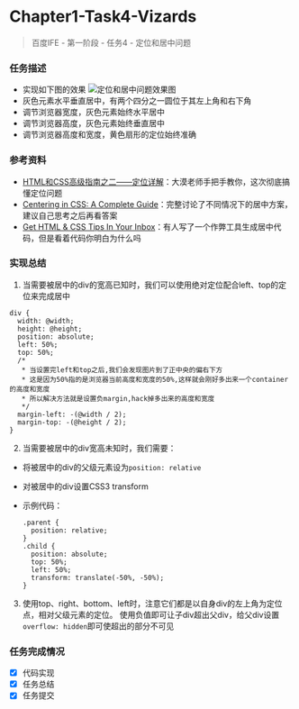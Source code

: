 # Chapter1-Task4-Vizards
> 百度IFE - 第一阶段 - 任务4 - 定位和居中问题

### 任务描述
- 实现如下图的效果
  ![定位和居中问题效果图](http://7xrp04.com1.z0.glb.clouddn.com/task_1_4_1.png)
- 灰色元素水平垂直居中，有两个四分之一圆位于其左上角和右下角
- 调节浏览器宽度，灰色元素始终水平居中
- 调节浏览器高度，灰色元素始终垂直居中
- 调节浏览器高度和宽度，黄色扇形的定位始终准确

### 参考资料
- [HTML和CSS高级指南之二——定位详解](http://www.w3cplus.com/css/advanced-html-css-lesson2-detailed-css-positioning.html)：大漠老师手把手教你，这次彻底搞懂定位问题
- [Centering in CSS: A Complete Guide](https://css-tricks.com/centering-css-complete-guide/)：完整讨论了不同情况下的居中方案，建议自己思考之后再看答案
- [Get HTML & CSS Tips In Your Inbox](http://howtocenterincss.com/)：有人写了一个作弊工具生成居中代码，但是看着代码你明白为什么吗

### 实现总结
1. 当需要被居中的div的宽高已知时，我们可以使用绝对定位配合left、top的定位来完成居中
  ```
  div {
    width: @width;
    height: @height;
    position: absolute;
    left: 50%;
    top: 50%;
    /*
     * 当设置完left和top之后,我们会发现图片到了正中央的偏右下方
     * 这是因为50%指的是浏览器当前高度和宽度的50%,这样就会刚好多出来一个container的高度和宽度
     * 所以解决方法就是设置负margin,hack掉多出来的高度和宽度
     */
    margin-left: -(@width / 2);
    margin-top: -(@height / 2);
  }
  ```
  
2. 当需要被居中的div宽高未知时，我们需要：
  - 将被居中的div的父级元素设为```position: relative```
  - 对被居中的div设置CSS3 transform
  - 示例代码：
  
    ```
    .parent {
      position: relative;
    }
    .child {
      position: absolute;
      top: 50%;
      left: 50%;
      transform: translate(-50%, -50%);
    }
    ```
  
3. 使用top、right、bottom、left时，注意它们都是以自身div的左上角为定位点，相对父级元素的定位。
   使用负值即可让子div超出父div，给父div设置```overflow: hidden```即可使超出的部分不可见
   
### 任务完成情况
- [x] 代码实现
- [x] 任务总结
- [x] 任务提交   
